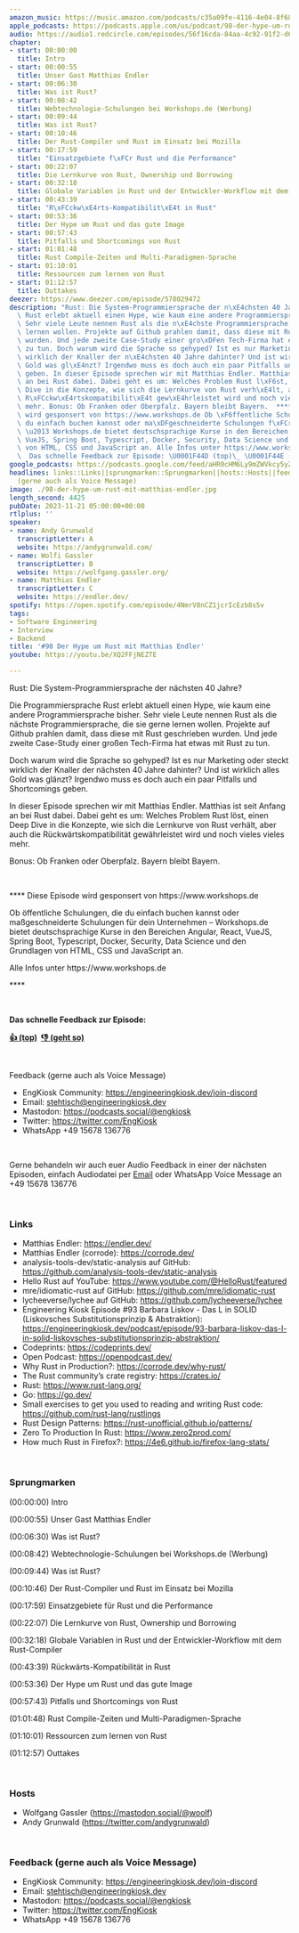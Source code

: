 ```yaml
---
amazon_music: https://music.amazon.com/podcasts/c35a09fe-4116-4e04-8f68-77d61b112e46/episodes/09fe4495-31e1-408a-8926-f95f78e6998b/engineering-kiosk-98-der-hype-um-rust-mit-matthias-endler
apple_podcasts: https://podcasts.apple.com/us/podcast/98-der-hype-um-rust-mit-matthias-endler/id1603082924?i=1000635503502&uo=4
audio: https://audio1.redcircle.com/episodes/56f16cda-84aa-4c92-91f2-d6b7aa976d9a/stream.mp3
chapter:
- start: 00:00:00
  title: Intro
- start: 00:00:55
  title: Unser Gast Matthias Endler
- start: 00:06:30
  title: Was ist Rust?
- start: 00:08:42
  title: Webtechnologie-Schulungen bei Workshops.de (Werbung)
- start: 00:09:44
  title: Was ist Rust?
- start: 00:10:46
  title: Der Rust-Compiler und Rust im Einsatz bei Mozilla
- start: 00:17:59
  title: "Einsatzgebiete f\xFCr Rust und die Performance"
- start: 00:22:07
  title: Die Lernkurve von Rust, Ownership und Borrowing
- start: 00:32:18
  title: Globale Variablen in Rust und der Entwickler-Workflow mit dem Rust-Compiler
- start: 00:43:39
  title: "R\xFCckw\xE4rts-Kompatibilit\xE4t in Rust"
- start: 00:53:36
  title: Der Hype um Rust und das gute Image
- start: 00:57:43
  title: Pitfalls und Shortcomings von Rust
- start: 01:01:48
  title: Rust Compile-Zeiten und Multi-Paradigmen-Sprache
- start: 01:10:01
  title: Ressourcen zum lernen von Rust
- start: 01:12:57
  title: Outtakes
deezer: https://www.deezer.com/episode/578029472
description: "Rust: Die System-Programmiersprache der n\xE4chsten 40 Jahre? Die Programmiersprache\
  \ Rust erlebt aktuell einen Hype, wie kaum eine andere Programmiersprache bisher.\
  \ Sehr viele Leute nennen Rust als die n\xE4chste Programmiersprache, die sie gerne\
  \ lernen wollen. Projekte auf Github prahlen damit, dass diese mit Rust geschrieben\
  \ wurden. Und jede zweite Case-Study einer gro\xDFen Tech-Firma hat etwas mit Rust\
  \ zu tun. Doch warum wird die Sprache so gehyped? Ist es nur Marketing oder steckt\
  \ wirklich der Knaller der n\xE4chsten 40 Jahre dahinter? Und ist wirklich alles\
  \ Gold was gl\xE4nzt? Irgendwo muss es doch auch ein paar Pitfalls und Shortcomings\
  \ geben. In dieser Episode sprechen wir mit Matthias Endler. Matthias ist seit Anfang\
  \ an bei Rust dabei. Dabei geht es um: Welches Problem Rust l\xF6st, einen Deep\
  \ Dive in die Konzepte, wie sich die Lernkurve von Rust verh\xE4lt, aber auch die\
  \ R\xFCckw\xE4rtskompatibilit\xE4t gew\xE4hrleistet wird und noch vieles vieles\
  \ mehr. Bonus: Ob Franken oder Oberpfalz. Bayern bleibt Bayern.  **** Diese Episode\
  \ wird gesponsert von https://www.workshops.de Ob \xF6ffentliche Schulungen, die\
  \ du einfach buchen kannst oder ma\xDFgeschneiderte Schulungen f\xFCr dein Unternehmen\
  \ \u2013 Workshops.de bietet deutschsprachige Kurse in den Bereichen Angular, React,\
  \ VueJS, Spring Boot, Typescript, Docker, Security, Data Science und den Grundlagen\
  \ von HTML, CSS und JavaScript an. Alle Infos unter https://www.workshops.de ****\
  \  Das schnelle Feedback zur Episode: \U0001F44D (top)\_ \U0001F44E (geht so)"
google_podcasts: https://podcasts.google.com/feed/aHR0cHM6Ly9mZWVkcy5yZWRjaXJjbGUuY29tLzBlY2ZkZmQ3LWZkYTEtNGMzZC05NTE1LTQ3NjcyN2Y5ZGY1ZQ/episode/MDYzOGRhOTAtMDBiZi00M2I3LTlmMDctM2MyYjEwNmFlYzI2?sa=X&ved=2ahUKEwi-_8e6y9SCAxUJuokEHfHBCdcQkfYCegQIARAF
headlines: links::Links||sprungmarken::Sprungmarken||hosts::Hosts||feedback-gerne-auch-als-voice-message::Feedback
  (gerne auch als Voice Message)
image: ./98-der-hype-um-rust-mit-matthias-endler.jpg
length_second: 4425
pubDate: 2023-11-21 05:00:00+00:00
rtlplus: ''
speaker:
- name: Andy Grunwald
  transcriptLetter: A
  website: https://andygrunwald.com/
- name: Wolfi Gassler
  transcriptLetter: B
  website: https://wolfgang.gassler.org/
- name: Matthias Endler
  transcriptLetter: C
  website: https://endler.dev/
spotify: https://open.spotify.com/episode/4NmrV8nCZ1jcrIcEzb8s5v
tags:
- Software Engineering
- Interview
- Backend
title: '#98 Der Hype um Rust mit Matthias Endler'
youtube: https://youtu.be/XQ2FFjNEZTE

---
```

<p>Rust: Die System-Programmiersprache der nächsten 40 Jahre?</p><p>Die Programmiersprache Rust erlebt aktuell einen Hype, wie kaum eine andere Programmiersprache bisher. Sehr viele Leute nennen Rust als die nächste Programmiersprache, die sie gerne lernen wollen. Projekte auf Github prahlen damit, dass diese mit Rust geschrieben wurden. Und jede zweite Case-Study einer großen Tech-Firma hat etwas mit Rust zu tun.</p><p>Doch warum wird die Sprache so gehyped? Ist es nur Marketing oder steckt wirklich der Knaller der nächsten 40 Jahre dahinter? Und ist wirklich alles Gold was glänzt? Irgendwo muss es doch auch ein paar Pitfalls und Shortcomings geben.</p><p>In dieser Episode sprechen wir mit Matthias Endler. Matthias ist seit Anfang an bei Rust dabei. Dabei geht es um: Welches Problem Rust löst, einen Deep Dive in die Konzepte, wie sich die Lernkurve von Rust verhält, aber auch die Rückwärtskompatibilität gewährleistet wird und noch vieles vieles mehr.</p><p>Bonus: Ob Franken oder Oberpfalz. Bayern bleibt Bayern.</p><p><br></p><p>**** Diese Episode wird gesponsert von https://www.workshops.de</p><p>Ob öffentliche Schulungen, die du einfach buchen kannst oder maßgeschneiderte Schulungen für dein Unternehmen – Workshops.de bietet deutschsprachige Kurse in den Bereichen Angular, React, VueJS, Spring Boot, Typescript, Docker, Security, Data Science und den Grundlagen von HTML, CSS und JavaScript an.</p><p>Alle Infos unter https://www.workshops.de</p><p>****</p><p><br></p><p><strong>Das schnelle Feedback zur Episode:</strong></p><p><a href="https://api.openpodcast.dev/feedback/98/upvote" rel="nofollow"><strong>👍 (top)</strong></a><strong>  </strong><a href="https://api.openpodcast.dev/feedback/98/downvote" rel="nofollow"><strong>👎 (geht so)</strong></a></p><p><br></p><p>Feedback (gerne auch als Voice Message)</p><ul><li>EngKiosk Community: <a href="https://engineeringkiosk.dev/join-discord">https://engineeringkiosk.dev/join-discord</a> </li><li>Email: <a href="mailto:stehtisch@engineeringkiosk.dev" rel="nofollow">stehtisch@engineeringkiosk.dev</a></li><li>Mastodon: <a href="https://podcasts.social/@engkiosk" rel="nofollow">https://podcasts.social/@engkiosk</a></li><li>Twitter: <a href="https://twitter.com/EngKiosk" rel="nofollow">https://twitter.com/EngKiosk</a></li><li>WhatsApp +49 15678 136776</li></ul><p><br></p><p>Gerne behandeln wir auch euer Audio Feedback in einer der nächsten Episoden, einfach Audiodatei per <a href="https://engineeringkiosk.dev/kontakt/">Email</a> oder WhatsApp Voice Message an +49 15678 136776</p><p><br></p><h3 id="links">Links</h3><ul><li>Matthias Endler: <a href="https://endler.dev/" rel="nofollow">https://endler.dev/</a></li><li>Matthias Endler (corrode): <a href="https://corrode.dev/" rel="nofollow">https://corrode.dev/</a></li><li>analysis-tools-dev/static-analysis auf GitHub: <a href="https://github.com/analysis-tools-dev/static-analysis" rel="nofollow">https://github.com/analysis-tools-dev/static-analysis</a></li><li>Hello Rust auf YouTube: <a href="https://www.youtube.com/@HelloRust/featured" rel="nofollow">https://www.youtube.com/@HelloRust/featured</a></li><li>mre/idiomatic-rust auf GitHub: <a href="https://github.com/mre/idiomatic-rust" rel="nofollow">https://github.com/mre/idiomatic-rust</a></li><li>lycheeverse/lychee auf GitHub: <a href="https://github.com/lycheeverse/lychee" rel="nofollow">https://github.com/lycheeverse/lychee</a></li><li>Engineering Kiosk Episode #93 Barbara Liskov - Das L in SOLID (Liskovsches Substitutionsprinzip &amp; Abstraktion): <a href="https://engineeringkiosk.dev/podcast/episode/93-barbara-liskov-das-l-in-solid-liskovsches-substitutionsprinzip-abstraktion/">https://engineeringkiosk.dev/podcast/episode/93-barbara-liskov-das-l-in-solid-liskovsches-substitutionsprinzip-abstraktion/</a></li><li>Codeprints: <a href="https://codeprints.dev/" rel="nofollow">https://codeprints.dev/</a></li><li>Open Podcast: <a href="https://openpodcast.dev/" rel="nofollow">https://openpodcast.dev/</a></li><li>Why Rust in Production?: <a href="https://corrode.dev/why-rust/" rel="nofollow">https://corrode.dev/why-rust/</a></li><li>The Rust community’s crate registry: <a href="https://crates.io/" rel="nofollow">https://crates.io/</a></li><li>Rust: <a href="https://www.rust-lang.org/" rel="nofollow">https://www.rust-lang.org/</a></li><li>Go: <a href="https://go.dev/" rel="nofollow">https://go.dev/</a></li><li>Small exercises to get you used to reading and writing Rust code: <a href="https://github.com/rust-lang/rustlings" rel="nofollow">https://github.com/rust-lang/rustlings</a></li><li>Rust Design Patterns: <a href="https://rust-unofficial.github.io/patterns/" rel="nofollow">https://rust-unofficial.github.io/patterns/</a></li><li>Zero To Production In Rust: <a href="https://www.zero2prod.com/" rel="nofollow">https://www.zero2prod.com/</a></li><li>How much Rust in Firefox?: <a href="https://4e6.github.io/firefox-lang-stats/" rel="nofollow">https://4e6.github.io/firefox-lang-stats/</a></li></ul><p><br></p><h3 id="sprungmarken">Sprungmarken</h3><p>(00:00:00) Intro</p><p>(00:00:55) Unser Gast Matthias Endler</p><p>(00:06:30) Was ist Rust?</p><p>(00:08:42) Webtechnologie-Schulungen bei Workshops.de (Werbung)</p><p>(00:09:44) Was ist Rust?</p><p>(00:10:46) Der Rust-Compiler und Rust im Einsatz bei Mozilla</p><p>(00:17:59) Einsatzgebiete für Rust und die Performance</p><p>(00:22:07) Die Lernkurve von Rust, Ownership und Borrowing</p><p>(00:32:18) Globale Variablen in Rust und der Entwickler-Workflow mit dem Rust-Compiler</p><p>(00:43:39) Rückwärts-Kompatibilität in Rust</p><p>(00:53:36) Der Hype um Rust und das gute Image</p><p>(00:57:43) Pitfalls und Shortcomings von Rust</p><p>(01:01:48) Rust Compile-Zeiten und Multi-Paradigmen-Sprache</p><p>(01:10:01) Ressourcen zum lernen von Rust</p><p>(01:12:57) Outtakes</p><p><br></p><h3 id="hosts">Hosts</h3><ul><li>Wolfgang Gassler (<a href="https://mastodon.social/@woolf" rel="nofollow">https://mastodon.social/@woolf</a>)</li><li>Andy Grunwald (<a href="https://twitter.com/andygrunwald" rel="nofollow">https://twitter.com/andygrunwald</a>)</li></ul><p><br></p><h3 id="feedback-gerne-auch-als-voice-message">Feedback (gerne auch als Voice Message)</h3><ul><li>EngKiosk Community: <a href="https://engineeringkiosk.dev/join-discord">https://engineeringkiosk.dev/join-discord</a> </li><li>Email: <a href="mailto:stehtisch@engineeringkiosk.dev" rel="nofollow">stehtisch@engineeringkiosk.dev</a></li><li>Mastodon: <a href="https://podcasts.social/@engkiosk" rel="nofollow">https://podcasts.social/@engkiosk</a></li><li>Twitter: <a href="https://twitter.com/EngKiosk" rel="nofollow">https://twitter.com/EngKiosk</a></li><li>WhatsApp +49 15678 136776</li></ul>